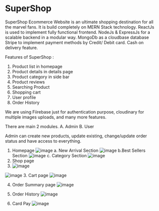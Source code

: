 # SuperShop
SuperShop Ecommerce Website is an ultimate shopping destination for all the marvel fans.
It is build completely on MERN Stack technology.
ReactJs is used to implement fully functional frontend.
NodeJs & ExpressJs for a scalable backend in a modular way.
MongoDb as a cloudbase database
Stripe to implement payment methods by Credit/ Debit card.
Cash on delivery feature.


Features of SuperShop :

1. Product list in homepage
2. Product details in details page
3. Product category in side bar
4. Product reviews
5. Searching Product
6. Shopping cart
7. User profile
8. Order History


We are using Fiirebase just for authentication purpose, 
cloudinary for multiple images uploads,
and many more features.

There are main 2 modules.
A. Admin 
B. User

Admin can create new products, update existing, change/update order status and have access to everything.

1. Homepage
![image](https://user-images.githubusercontent.com/84223668/134775452-e6500285-a703-4068-8e85-fd1dde01d514.png)
 a. New Arrival Section
![image](https://user-images.githubusercontent.com/84223668/134775462-5728c2b2-78b2-4a3d-be6d-9dda6ff66c71.png)
 b.Best Sellers Section
 ![image](https://user-images.githubusercontent.com/84223668/134775482-de8139b5-564e-4ed8-9eb6-a65cbff9c005.png)
 c. Category Section
 ![image](https://user-images.githubusercontent.com/84223668/134775494-aaecdab3-b240-4d03-bbc5-691136542031.png)
2. Shop page
3. ![image](https://user-images.githubusercontent.com/84223668/134775519-bd9bfebf-d783-4d2e-9213-645f9cf0e7fc.png)

![image](https://user-images.githubusercontent.com/84223668/134775518-e5e7106b-a9ae-4420-a628-71ccfdd036c8.png)
3. Cart page
![image](https://user-images.githubusercontent.com/84223668/134775538-ec7539ec-1735-44cd-9609-0aee27ab4136.png)

4. Order Summary page
![image](https://user-images.githubusercontent.com/84223668/134775560-e7b0a3dd-0d7a-48ab-aa3f-07eafd61ccec.png)

5. Order History
![image](https://user-images.githubusercontent.com/84223668/134775590-d4f38b70-96fd-4dff-9b2e-91acd5dfb2e7.png)

6.  Card Pay
![image](https://user-images.githubusercontent.com/84223668/134775620-a08db27b-5aec-4665-93db-53a9325da338.png)


